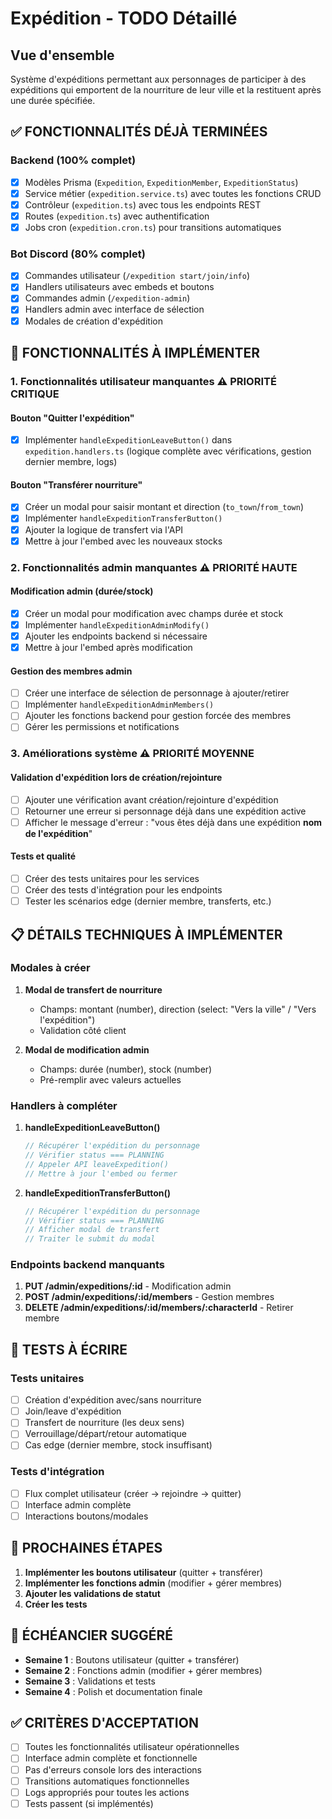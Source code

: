 # Expédition - TODO Détaillé

## Vue d'ensemble
Système d'expéditions permettant aux personnages de participer à des expéditions qui emportent de la nourriture de leur ville et la restituent après une durée spécifiée.

## ✅ FONCTIONNALITÉS DÉJÀ TERMINÉES

### Backend (100% complet)
- [x] Modèles Prisma (`Expedition`, `ExpeditionMember`, `ExpeditionStatus`)
- [x] Service métier (`expedition.service.ts`) avec toutes les fonctions CRUD
- [x] Contrôleur (`expedition.ts`) avec tous les endpoints REST
- [x] Routes (`expedition.ts`) avec authentification
- [x] Jobs cron (`expedition.cron.ts`) pour transitions automatiques

### Bot Discord (80% complet)
- [x] Commandes utilisateur (`/expedition start/join/info`)
- [x] Handlers utilisateurs avec embeds et boutons
- [x] Commandes admin (`/expedition-admin`)
- [x] Handlers admin avec interface de sélection
- [x] Modales de création d'expédition

## 🔄 FONCTIONNALITÉS À IMPLÉMENTER

### 1. Fonctionnalités utilisateur manquantes ⚠️ **PRIORITÉ CRITIQUE**

#### Bouton "Quitter l'expédition"
- [x] Implémenter `handleExpeditionLeaveButton()` dans `expedition.handlers.ts` (logique complète avec vérifications, gestion dernier membre, logs)

#### Bouton "Transférer nourriture" 
- [x] Créer un modal pour saisir montant et direction (`to_town`/`from_town`)
- [x] Implémenter `handleExpeditionTransferButton()` 
- [x] Ajouter la logique de transfert via l'API
- [x] Mettre à jour l'embed avec les nouveaux stocks

### 2. Fonctionnalités admin manquantes ⚠️ **PRIORITÉ HAUTE**

#### Modification admin (durée/stock)
- [x] Créer un modal pour modification avec champs durée et stock
- [x] Implémenter `handleExpeditionAdminModify()`
- [x] Ajouter les endpoints backend si nécessaire
- [x] Mettre à jour l'embed après modification

#### Gestion des membres admin
- [ ] Créer une interface de sélection de personnage à ajouter/retirer
- [ ] Implémenter `handleExpeditionAdminMembers()`
- [ ] Ajouter les fonctions backend pour gestion forcée des membres
- [ ] Gérer les permissions et notifications

### 3. Améliorations système ⚠️ **PRIORITÉ MOYENNE**

#### Validation d'expédition lors de création/rejointure
- [ ] Ajouter une vérification avant création/rejointure d'expédition
- [ ] Retourner une erreur si personnage déjà dans une expédition active
- [ ] Afficher le message d'erreur : "vous êtes déjà dans une expédition **nom de l'expédition**"

#### Tests et qualité
- [ ] Créer des tests unitaires pour les services
- [ ] Créer des tests d'intégration pour les endpoints
- [ ] Tester les scénarios edge (dernier membre, transferts, etc.)

## 📋 DÉTAILS TECHNIQUES À IMPLÉMENTER

### Modales à créer
1. **Modal de transfert de nourriture**
   - Champs: montant (number), direction (select: "Vers la ville" / "Vers l'expédition")
   - Validation côté client

2. **Modal de modification admin**
   - Champs: durée (number), stock (number)
   - Pré-remplir avec valeurs actuelles

### Handlers à compléter
1. **handleExpeditionLeaveButton()**
   ```typescript
   // Récupérer l'expédition du personnage
   // Vérifier status === PLANNING
   // Appeler API leaveExpedition()
   // Mettre à jour l'embed ou fermer
   ```

2. **handleExpeditionTransferButton()**
   ```typescript
   // Récupérer l'expédition du personnage  
   // Vérifier status === PLANNING
   // Afficher modal de transfert
   // Traiter le submit du modal
   ```

### Endpoints backend manquants
1. **PUT /admin/expeditions/:id** - Modification admin
2. **POST /admin/expeditions/:id/members** - Gestion membres
3. **DELETE /admin/expeditions/:id/members/:characterId** - Retirer membre

## 🧪 TESTS À ÉCRIRE

### Tests unitaires
- [ ] Création d'expédition avec/sans nourriture
- [ ] Join/leave d'expédition
- [ ] Transfert de nourriture (les deux sens)
- [ ] Verrouillage/départ/retour automatique
- [ ] Cas edge (dernier membre, stock insuffisant)

### Tests d'intégration
- [ ] Flux complet utilisateur (créer → rejoindre → quitter)
- [ ] Interface admin complète
- [ ] Interactions boutons/modales

## 🎯 PROCHAINES ÉTAPES

1. **Implémenter les boutons utilisateur** (quitter + transférer)
2. **Implémenter les fonctions admin** (modifier + gérer membres)
3. **Ajouter les validations de statut**
4. **Créer les tests**

## 📅 ÉCHÉANCIER SUGGÉRÉ

- **Semaine 1** : Boutons utilisateur (quitter + transférer)
- **Semaine 2** : Fonctions admin (modifier + gérer membres)  
- **Semaine 3** : Validations et tests
- **Semaine 4** : Polish et documentation finale

## ✅ CRITÈRES D'ACCEPTATION

- [ ] Toutes les fonctionnalités utilisateur opérationnelles
- [ ] Interface admin complète et fonctionnelle
- [ ] Pas d'erreurs console lors des interactions
- [ ] Transitions automatiques fonctionnelles
- [ ] Logs appropriés pour toutes les actions
- [ ] Tests passent (si implémentés)

